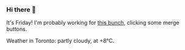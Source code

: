 ### Hi there :wave:

It's Friday! I'm probably working for [this bunch](https://github.com/kohofinancial), clicking some merge buttons.

Weather in Toronto: partly cloudy, at +8°C.
